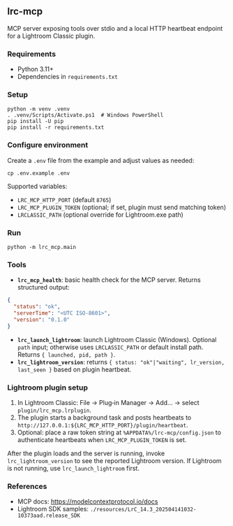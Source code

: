 ## lrc-mcp

MCP server exposing tools over stdio and a local HTTP heartbeat endpoint for a Lightroom Classic plugin.

### Requirements
- Python 3.11+
- Dependencies in `requirements.txt`

### Setup
```
python -m venv .venv
. .venv/Scripts/Activate.ps1  # Windows PowerShell
pip install -U pip
pip install -r requirements.txt
```

### Configure environment
Create a `.env` file from the example and adjust values as needed:
```
cp .env.example .env
```
Supported variables:
- `LRC_MCP_HTTP_PORT` (default `8765`)
- `LRC_MCP_PLUGIN_TOKEN` (optional; if set, plugin must send matching token)
- `LRCLASSIC_PATH` (optional override for Lightroom.exe path)

### Run
```
python -m lrc_mcp.main
```

### Tools
- **`lrc_mcp_health`**: basic health check for the MCP server. Returns structured output:

```json
{
  "status": "ok",
  "serverTime": "<UTC ISO-8601>",
  "version": "0.1.0"
}
```

- **`lrc_launch_lightroom`**: launch Lightroom Classic (Windows). Optional `path` input; otherwise uses `LRCLASSIC_PATH` or default install path. Returns `{ launched, pid, path }`.
- **`lrc_lightroom_version`**: returns `{ status: "ok"|"waiting", lr_version, last_seen }` based on plugin heartbeat.

### Lightroom plugin setup
1) In Lightroom Classic: File → Plug‑in Manager → Add… → select `plugin/lrc_mcp.lrplugin`.
2) The plugin starts a background task and posts heartbeats to `http://127.0.0.1:${LRC_MCP_HTTP_PORT}/plugin/heartbeat`.
3) Optional: place a raw token string at `%APPDATA%/lrc-mcp/config.json` to authenticate heartbeats when `LRC_MCP_PLUGIN_TOKEN` is set.

After the plugin loads and the server is running, invoke `lrc_lightroom_version` to see the reported Lightroom version. If Lightroom is not running, use `lrc_launch_lightroom` first.

### References
- MCP docs: https://modelcontextprotocol.io/docs
 - Lightroom SDK samples: `./resources/LrC_14.3_202504141032-10373aad.release_SDK`


